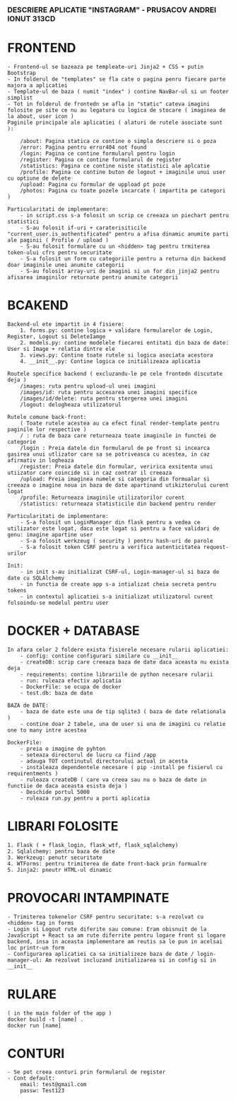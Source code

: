 ### DESCRIERE APLICATIE "INSTAGRAM" - PRUSACOV ANDREI IONUT 313CD ###

# FRONTEND #
    - Frontend-ul se bazeaza pe templeate-uri Jinja2 + CSS + putin Bootstrap
    - In folderul de "templates" se fla cate o pagina penru fiecare parte majora a aplicatiei
    - Template-ul de baza ( numit "index" ) contine NavBar-ul si un footer simplist
    - Tot in folderul de frontedn se afla in "static" cateva imagini folosite pe site ce nu au legatura cu logica de stocare ( imaginea de la about, user icon )
    Paginile principale ale aplicatiei ( alaturi de rutele asociate sunt ):

        /about: Pagina statica ce contine o simpla descriere si o poza
        /error: Pagina pentru error404 not found
        /login: Pagina ce contine formularul pentru login
        /register: Pagina ce contine formularul de register
        /statistics: Pagina ce contine niste statistici ale aplcatie
        /profile: Pagina ce contine buton de logout + imaginile unui user cu optiune de delete
        /upload: Pagina cu formular de uppload pt poze
        /photos: Pagina cu toate pozele incarcate ( impartita pe categori )

    Particularitati de implementare:
        - in script.css s-a folosit un scrip ce creeaza un piechart pentru statistici
        - S-au folosit if-uri + caraterisiticile "current_user.is_authentificated" pentru a afisa dinamic anumite parti ale paginii ( Profile / upload )
        - S-au folosit formulare cu un <hidden> tag pentru trmiterea token-ului cfrs pentru securitate
        - S-a folosit un form cu categoriile pentru a returna din backend doar imaginile unei anumite categorii
        - S-au folosit array-uri de imagini si un for din jinja2 pentru afisarea imaginilor returnate pentru anumite categorii

# BCAKEND #
    Backend-ul ete impartit in 4 fisiere:
        1. forms.py: contine logica + validare formularelor de Login, Register, Logout si DeleteIamge
        2. models.py: contine modelele fiecarei entitati din baza de date: User si Image + relatia dintre ele
        3. views.py: Contine toate rutele si logica asociata acestora
        4. __init__.py: Contine logica ce initializeaza aplicatia

    Routele specifice backend ( excluzandu-le pe cele frontedn discutate deja )
        /images: ruta pentru upload-ul unei imagini
        /images/id: ruta pentru accesarea unei imagini specifice
        /images/id/delete: ruta pentru stergerea unei imagini
        /logout: delogheaza utilizatorul

    Rutele comune back-front:
        ( Toate rutele acestea au ca efect final render-template pentru paginile lor respective )
        / : ruta de baza care returneaza toate imaginile in functei de categorie 
        /login : Preia datele din formularul de pe front si incearca gasirea unui utlizator care sa se potriveasca cu acestea, in caz afirmativ in logheaza
        /register: Preia datele din formular, veririca exsitenta unui utiizator care coincide si in caz contrar il creeaza
        /upload: Preia imaginea numele si categoria din formualar si creeaza o imagine noua in baza de date apartinand utikiztorului curent logat
        /profile: Returneaza imaginile utilizatorilor curent
        /statistics: returneaza statisticile din backend pentru render

    Particularitati de implementare:
        - S-a folosit un LoginManager din flask pentru a vedea ce utilizator este logat, daca este logat si pentru a face validari de genu: imagine apartine user
        - S-a folosit werkzeug ( security ) pentru hash-uri de parole
        - S-a folosit token CSRF pentru a verifica autenticitatea request-urilor
    
    Init:
        - in init s-au initializat CSRF-ul, Login-manager-ul si baza de date cu SQLAlchemy
        - in functia de create app s-a intializat cheia secreta pentru tokens
        - in contextul aplicatiei s-a initializat utilizatorul curent folsoindu-se modelul pentru user

# DOCKER + DATABASE #
    In afara celor 2 foldere exista fisierele necesare rularii aplicatiei:
        - config: contine configurari similare cu __init__
        - createDB: scrip care creeaza baza de date daca aceasta nu exista deja
        - requirements: contine librariile de python necesare rularii
        - run: ruleaza efectiv aplicatia
        - DockerFile: se ocupa de docker
        - test.db: baza de date

    BAZA de DATE:
        - baza de date este una de tip sqlite3 ( baza de date relationala )
        - contine doar 2 tabele, una de user si una de imagini cu relatie one to many intre acestea

    DockerFile:
        - preia o imagine de pyhton
        - seteaza directorul de lucru ca fiind /app
        - adauga TOT continutul directorului actual in acesta
        - instaleaza dependentele necesare ( pip -install pe fisierul cu requirentments )
        - ruleaza createDB ( care va creea sau nu o baza de date in functiie de daca aceasta esista deja )
        - Deschide portul 5000
        - ruleaza run.py pentru a porti aplicatia

# LIBRARI FOLOSITE #
    1. Flask ( + flask_login, flask_wtf, flask_sqlalchemy)
    2. Sqlalchemy: pentru baza de date
    3. Werkzeug: penutr securitate
    4. WTForms: pentru trimiterea de date front-back prin formualre
    5. Jinja2: pneutr HTML-ul dinamic

# PROVOCARI INTAMPINATE #
    - Trimiterea tokenelor CSRF pentru securitate: s-a rezolvat cu <hidden> tag in forms
    - Login si Logout rute diferite sau comune: Eram obisnuit de la JavaScript + React sa am rute diferrite pentru logare front si logare backend, insa in aceasta implementare am reutis sa le pun in acelsai loc printr-un form
    - Configurarea aplicatiei ca sa initializeze baza de date / login-manager-ul: Am rezolvat incluzand initializarea si in config si in __init__ 

# RULARE #
    ( in the main folder of the app )
    docker build -t [name] .
    docker run [name]

# CONTURI #
    - Se pot creea conturi prin formularul de register
    - Cont default:
        email: test@gmail.com
        passw: Test123
